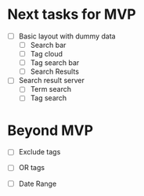 # Next tasks for MVP

- [ ] Basic layout with dummy data
  - [ ] Search bar
  - [ ] Tag cloud
  - [ ] Tag search bar
  - [ ] Search Results
- [ ] Search result server
  - [ ] Term search
  - [ ] Tag search

# Beyond MVP
- [ ] Exclude tags
- [ ] OR tags
- [ ] Date Range

